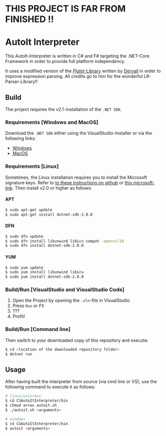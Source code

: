 # **THIS PROJECT IS FAR FROM FINISHED !!**










# AutoIt Interpreter

This AutoIt-Interpreter is written in C# and F# targeting the .NET-Core Framework in order to provide full platform independency.

It uses a modified version of the [_Piglet_-Library](https://github.com/Dervall/Piglet) written by [Dervall](https://github.com/Dervall) in order to improve expression parsing.
All credits go to him for the wonderful LR-Parser-Library!!

## Build

The project requires the v2.1-installation of the `.NET SDK`.

### Requirements [Windows and MacOS]

Download the `.NET SDK` either using the VisualStudio-Installer or via the following links:
 - [Windows](https://www.microsoft.com/net/learn/get-started/windows)
 - [MacOS](https://www.microsoft.com/net/learn/get-started/macos)

### Requirements [Linux]

Sometimes, the Linux installation requires you to install the Microsoft signature keys. Refer to [to these instructions on github](https://github.com/dotnet/core/blob/master/release-notes/download-archives/2.0.0-download.md) or [this microsoft-link](https://www.microsoft.com/net/learn/get-started/linux/ubuntu17-10).
Then install v2.0 or higher as follows:

#### APT

```bash
$ sudo apt-get update
$ sudo apt-get install dotnet-sdk-2.0.0
```

#### DFN

```bash
$ sudo dfn update
$ sudo dfn install libunwind libicu compat -openssl10
$ sudo dfn install dotnet-sdk-2.0.0
```

#### YUM

```bash
$ sudo yum update
$ sudo yum install libunwind libicu
$ sudo yum install dotnet-sdk-2.0.0
```

### Build/Run [VisualStudio and VisualStudio Code]

1) Open the Project by opening the `.sln`-file in VisualStudio
2) Press `Run` or <kbd>F5</kbd>
3) ???
4) Profit!

### Build/Run [Command line]

Then switch to your downloaded copy of this repository and execute:
```bash
$ cd <location of the downloaded repository folder>
$ dotnet run
```

## Usage

After having built the interpreter from source (via cmd line or VS), use the following command to execute it as follows:
```bash
# linux/unix/mac:
$ cd CSAutoItInterpreter/bin
$ chmod a+rwx autoit.sh
$ ./autoit.sh <arguments>

# windows
$ cd CSAutoItInterpreter/bin
$ autoit <arguments> 
```

